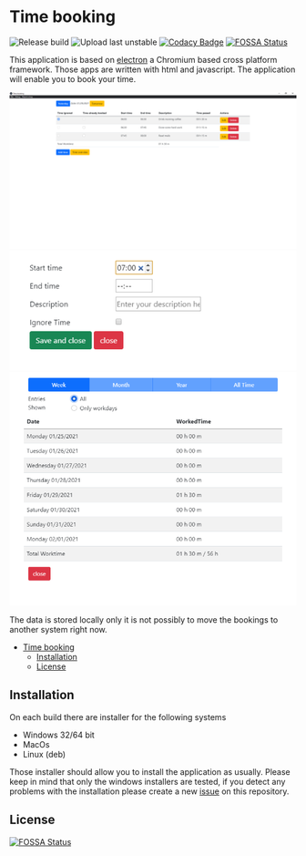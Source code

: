 # Time booking
![Release build](https://github.com/XanatosX/TimeBooking/workflows/Release%20build/badge.svg)
![Upload last unstable](https://github.com/XanatosX/TimeBooking/workflows/Upload%20last%20unstable/badge.svg)
[![Codacy Badge](https://app.codacy.com/project/badge/Grade/04c42dbaabe641f7b7cfc81336cade7d)](https://www.codacy.com/gh/XanatosX/TimeBooking/dashboard?utm_source=github.com&amp;utm_medium=referral&amp;utm_content=XanatosX/TimeBooking&amp;utm_campaign=Badge_Grade)
[![FOSSA Status](https://app.fossa.com/api/projects/git%2Bgithub.com%2FXanatosX%2FTimeBooking.svg?type=shield)](https://app.fossa.com/projects/git%2Bgithub.com%2FXanatosX%2FTimeBooking?ref=badge_shield)


This application is based on [electron] a Chromium based cross platform framework. Those apps are written with html and javascript. The application will enable you to book your time.

![Bookings](.github/assets/exampleBookings.png)
![Add Time](.github/assets/addNewTime.png)
![Time overview](.github/assets/showTimeOverview.png)

The data is stored locally only it is not possibly to move the bookings to another system right now.

- [Time booking](#time-booking)
  - [Installation](#installation)
  - [License](#license)

## Installation

On each build there are installer for the following systems

* Windows 32/64 bit
* MacOs 
* Linux (deb)

Those installer should allow you to install the application as usually. Please keep in mind that only the windows installers are tested, if you detect any problems with the installation please create a new [issue] on this repository.


[electron]: https://www.electronjs.org/
[issue]: https://github.com/XanatosX/TimeBooking/issues


## License
[![FOSSA Status](https://app.fossa.com/api/projects/git%2Bgithub.com%2FXanatosX%2FTimeBooking.svg?type=large)](https://app.fossa.com/projects/git%2Bgithub.com%2FXanatosX%2FTimeBooking?ref=badge_large)